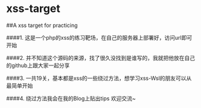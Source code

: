 # xss-target
##A xss target for practicing


####1. 这是一个php的xss的练习靶场，在自己的服务器上部署好，访问url即可开始

####2. 并不知道这个源码的来源，找了很久没找到是谁写的，我就把他放在自己的github上跟大家一起分享

####3. 一共19关，基本都是xss的一些绕过方法，想学习xss-Wsl的朋友可以从最简单开始

####4. 绕过方法我会在我的Blog上贴出tips 欢迎交流~

